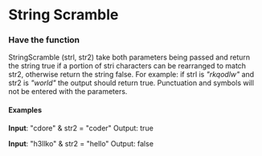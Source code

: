 # String Scramble

### Have the function

StringScramble (strl, str2) take both parameters being passed and return the string true if a portion of stri characters can be rearranged to match str2, otherwise return the string false. For example: if strl is
_"rkqodlw"_ and str2 is _"world"_ the output should return true. Punctuation and symbols will not be entered with the parameters.


#### Examples

**Input**: "cdore" & str2 = "coder"
Output: true

**Input**: "h3llko" & str2 = "hello"
Output: false


